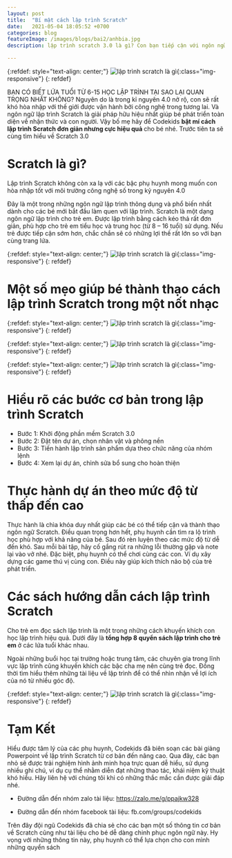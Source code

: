 ```yaml
---
layout: post
title:  "Bí mật cách lập trình Scratch"
date:   2021-05-04 18:05:52 +0700
categories: blog
featureImage: /images/blogs/bai2/anhbia.jpg
description: lập trình scratch 3.0 là gì? Con bạn tiếp cận với ngôn ngữ lập trình Scratch 3.0. Vừa thỏa thích chơi các game bé thích, vừa rèn luyện tư duy mới mẻ cho trẻ trong thời đại công nghệ 4.0 nở rộ. Hãy cùng CodeKids tìm hiểu phần mềm scratch 3.0 là gì

---
```



{:refdef: style="text-align: center;"}
![lập trình scratch là gì  ](/images/blogs/bai2/anhbia.jpg){:class="img-responsive"}
{: refdef}

BẠN CÓ BIẾT LỨA TUỔI TỪ 6-15 HỌC LẬP TRÌNH TẠI SAO LẠI QUAN TRỌNG NHẤT KHÔNG?
Nguyên do là trong kỉ nguyên 4.0 nở rộ, con sẽ rất khó hòa nhập với thế giới được vận hành bởi công nghệ trong tương lai. Và ngôn ngữ lập trình Scratch là giải pháp hữu hiệu nhất giúp bé phát triển toàn diện về nhận thức và con người. Vậy bố mẹ hãy  để Codekids <b> bật mí cách lập trình Scratch đơn giản nhưng cực hiệu quả </b>cho bé nhé. Trước tiên ta sẽ cùng tìm hiểu về Scratch 3.0 


# **Scratch là gì?**

Lập trình Scratch không còn xa lạ với các bậc phụ huynh mong muốn con hòa nhập tốt với môi trường công nghệ số trong kỷ nguyên 4.0 

Đây là một trong những ngôn ngữ lập trình thông dụng và phổ biến nhất dành cho các bé mới bắt đầu làm quen với lập trình. Scratch là một dạng ngôn ngữ lập trình cho trẻ em. Được lập trình bằng cách kéo thả rất đơn giản, phù hợp cho trẻ em tiểu học và trung học (từ 8 – 16 tuổi) sử dụng. Nếu trẻ được tiếp cận sớm hơn, chắc chắn sẽ có những lợi thế rất lớn so với bạn cùng trang lứa. 

{:refdef: style="text-align: center;"}
![lập trình scratch là gì  ](/images/blogs/bai2/5.jpg){:class="img-responsive"}
{: refdef}

# **Một số mẹo giúp bé thành thạo cách lập trình Scratch trong một nốt nhạc**

{:refdef: style="text-align: center;"}
![lập trình scratch là gì  ](/images/blogs/bai2/1.png){:class="img-responsive"}
{: refdef}

{:refdef: style="text-align: center;"}
![lập trình scratch là gì  ](/images/blogs/bai2/2.png){:class="img-responsive"}
{: refdef}

{:refdef: style="text-align: center;"}
![lập trình scratch là gì  ](/images/blogs/bai2/3.png){:class="img-responsive"}
{: refdef}

# **Hiểu rõ các bước cơ bản trong lập trình Scratch**

- Bước 1: Khởi động phần mềm Scratch 3.0
- Bước 2: Đặt tên dự án, chọn nhân vật và phông nền
- Bước 3: Tiến hành lập trình sản phẩm dựa theo chức năng của nhóm lệnh 
- Bước 4: Xem lại dự án, chỉnh sửa bổ sung cho hoàn thiện

# **Thực hành dự án theo mức độ từ thấp đến cao**

Thực hành là chìa khóa duy nhất giúp các bé có thể tiếp cận và thành thạo ngôn ngữ Scratch. Điều quan trọng hơn hết, phụ huynh cần tìm ra lộ trình học phù hợp với khả năng của bé. Sau đó rèn luyện theo các mức độ từ dễ đến khó. Sau mỗi bài tập, hãy cố gắng rút ra những lỗi thường gặp và note lại vào vở nhé. Đặc biệt, phụ huynh có thể chơi cùng các con. Ví dụ xây dựng các game thú vị cùng con. Điều này giúp kích thích não bộ của trẻ phát triển. 

# **Các sách hướng dẫn cách lập trình Scratch**

Cho trẻ em đọc sách lập trình là một trong những cách khuyến khích con học lập trình hiệu quả. Dưới đây là <b>tổng hợp 8 quyển sách lập trình cho trẻ em </b> ở các lứa tuổi khác nhau.

Ngoài những buổi học tại trường hoặc trung tâm, các chuyên gia trong lĩnh vực lập trình cũng khuyến khích các bậc cha mẹ nên cùng trẻ đọc. Đồng thời tìm hiểu thêm những tài liệu về lập trình để có thể nhìn nhận về lợi ích của nó từ nhiều góc độ.

{:refdef: style="text-align: center;"}
![lập trình scratch là gì  ](/images/blogs/bai2/4.png){:class="img-responsive"}
{: refdef}

# **Tạm Kết**

Hiểu được tâm lý của các phụ huynh, Codekids đã biên soạn các bài giảng Powerpoint về  lập trình Scratch từ cơ bản đến nâng cao.
Qua đây, các bạn nhỏ sẽ được trải nghiệm hình ảnh minh họa trực quan dễ hiểu, sử dụng nhiều ghi chú, ví dụ cụ thể nhằm diễn đạt những thao tác, khái niệm kỹ thuật khó hiểu. Hãy liên hệ với chúng tôi khi có những thắc mắc cần được giải đáp nhé.

- Đường dẫn đến nhóm zalo tài liệu:
https://zalo.me/g/ppajkw328

- Đường dẫn đến nhóm facebook tài liệu:
fb.com/groups/codekids

Trên đây đội ngũ Codekids đã chia sẻ cho các bạn một số thông tin cơ bản về Scratch cũng như tài liệu cho bé dễ dàng chinh phục ngôn ngữ này. Hy vọng với những thông tin này, phụ huynh có thể  lựa chọn cho con mình những quyển sách 
















